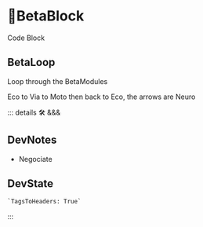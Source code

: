 # 🔷<beta>BetaBlock</beta>

Code Block

## BetaLoop

Loop through the BetaModules

Eco to Via to Moto then back to Eco, the arrows are Neuro

::: details 🛠 <dev>&&&</dev>

## DevNotes

- Negociate

## DevState

```py
`TagsToHeaders: True`
```

:::
